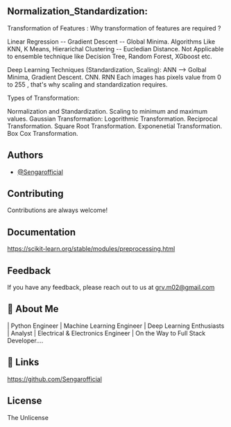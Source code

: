 ## Normalization_Standardization:
Transformation of Features :
Why transformation of features are required ?

Linear Regression -- Gradient Descent -- Global Minima.
Algorithms Like KNN, K Means, Hierarichal Clustering -- Eucledian Distance.
Not Applicable to ensemble technique like Decision Tree, Random Forest, XGboost etc.

Deep Learning Techniques (Standardization, Scaling):
ANN --> Golbal Minima, Gradient Descent.
CNN.
RNN Each images has pixels value from 0 to 255 , that's why scaling and standardization requires.

Types of Transformation:

Normalization and Standardization.
Scaling to minimum and maximum values.
Gaussian Transformation:
            Logorithmic Transformation.
            Reciprocal Transformation.
            Square Root Transformation.
            Exponenetial Transformation.
            Box Cox Transformation.
            
            
## Authors

- [@Sengarofficial](https://www.github.com/Sengarofficial)

## Contributing

Contributions are always welcome!

## Documentation

https://scikit-learn.org/stable/modules/preprocessing.html

## Feedback

If you have any feedback, please reach out to us at grv.m02@gmail.com

## 🚀 About Me
| Python Engineer | Machine Learning Engineer | Deep Learning Enthusiasts | Analyst | Electrical & Electronics Engineer | On the Way to Full Stack Developer....

## 🔗 Links

https://github.com/Sengarofficial 

## License 

The Unlicense 

